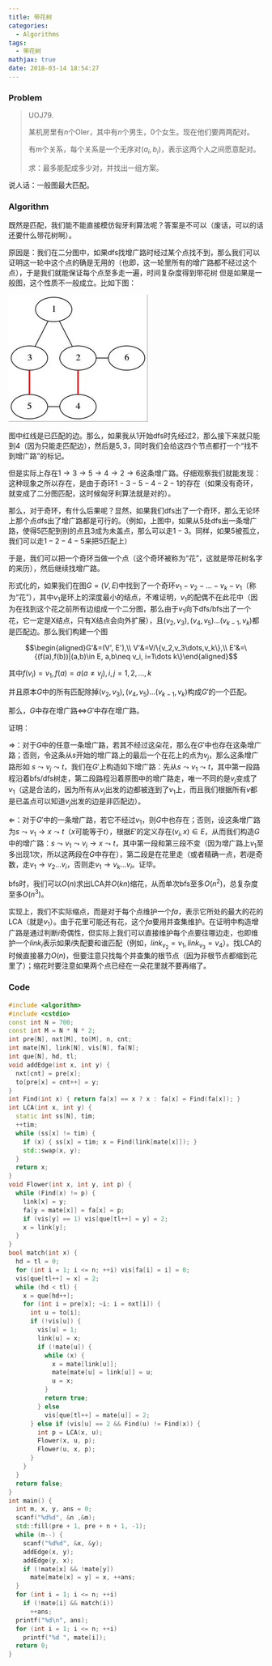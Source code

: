 ```yaml
---
title: 带花树
categories:
  - Algorithms
tags:
  - 带花树
mathjax: true
date: 2018-03-14 18:54:27
---
```


### Problem

> UOJ79.
>
> 某机房里有$n$个OIer，其中有$n$个男生，$0$个女生。现在他们要两两配对。
>
> 有$m$个关系，每个关系是一个无序对$(a_i,b_i)$，表示这两个人之间愿意配对。
>
> 求：最多能配成多少对，并找出一组方案。

说人话：一般图最大匹配。

<!--more-->

### Algorithm

既然是匹配，我们能不能直接模仿匈牙利算法呢？答案是不可以（废话，可以的话还要什么带花树啊）。

原因是：我们在二分图中，如果dfs找增广路时经过某个点找不到，那么我们可以证明这一轮中这个点的确是无用的（也即，这一轮里所有的增广路都不经过这个点），于是我们就能保证每个点至多走一遍，时间复杂度得到带花树
但是如果是一般图，这个性质不一般成立。比如下图：

![](/images/flower-tree.jpg)

图中红线是已匹配的边。那么，如果我从$1$开始dfs时先经过$2$，那么接下来就只能到$4$（因为只能走匹配边），然后是$5,3$，同时我们会给这四个节点都打一个“找不到增广路”的标记。

但是实际上存在$1\rightarrow3\rightarrow5\rightarrow4\rightarrow2\rightarrow6$这条增广路。仔细观察我们就能发现：这种现象之所以存在，是由于奇环$1-3-5-4-2-1$的存在（如果没有奇环，就变成了二分图匹配，这时候匈牙利算法就是对的）。

那么，对于奇环，有什么后果呢？显然，如果我们dfs出了一个奇环，那么无论环上那个点dfs出了增广路都是可行的。（例如，上图中，如果从$5$处dfs出一条增广路，使得$5$匹配到别的点且$3$成为未盖点，那么可以走$1-3$。同样，如果$5$被孤立，我们可以走$1-2-4-5$来把$5$匹配上）

于是，我们可以把一个奇环当做一个点（这个奇环被称为“花”，这就是带花树名字的来历），然后继续找增广路。

形式化的，如果我们在图$G=(V,E)$中找到了一个奇环$v_1-v_2-\dots-v_k-v_1$（称为“花”），其中$v_1$是环上的深度最小的结点，不难证明，$v_1$的配偶不在此花中（因为在找到这个花之前所有边组成一个二分图，那么由于$v_1$向下dfs/bfs出了一个花，它一定是X结点，只有X结点会向外扩展），且$(v_2,v_3),(v_4,v_5)\dots(v_{k-1},v_{k})$都是匹配边。那么我们构建一个图

$$\begin{aligned}G'&=(V', E'),\\ V'&=V/\{v_2,v_3\dots,v_k\},\\ E'&=\{(f(a),f(b))|(a,b)\in E, a,b\neq v_i, i=1\dots k\}\end{aligned}$$

其中$f(v_i)=v_1, f(a)=a(a\neq v_j), i, j=1,2,\dots,k$

并且原本$G$中的所有匹配除掉$(v_2,v_3),(v_4,v_5)\dots(v_{k-1},v_{k})$构成$G'$的一个匹配。

那么，$G$中存在增广路$\Leftrightarrow$$G'$中存在增广路。

证明：

$\Rightarrow$：对于$G$中的任意一条增广路，若其不经过这朵花，那么在$G'$中也存在这条增广路；否则，令这条从$s$开始的增广路上的最后一个在花上的点为$v_j$，那么这条增广路形如 $s\leadsto v_j \leadsto t$，我们在$G'$上构造如下增广路：先从$s \leadsto v_1 \leadsto t$，其中第一段路程沿着bfs/dfs树走，第二段路程沿着原图中的增广路走，唯一不同的是$v_j$变成了$v_1$（这是合法的，因为所有从$v_j$出发的边都被连到了$v_1$上，而且我们根据所有$v$都是已盖点可以知道$v_j$出发的边是非匹配边）。

$\Leftarrow$：对于$G'$中的一条增广路，若它不经过$v_1$，则$G$中也存在；否则，设这条增广路为$s\leadsto  v_1\rightarrow x \leadsto t$（$x$可能等于$t$），根据$E'$的定义存在$(v_i, x)\in E$，从而我们构造$G$中的增广路：$s\leadsto v_1\leadsto v_i \rightarrow x \leadsto t$，其中第一段和第三段不变（因为增广路上$v_1$至多出现1次，所以这两段在$G$中存在），第二段是在花里走（或者精确一点，若$i$是奇数，走$v_1\rightarrow v_2 \dots v_i$，否则走$v_1\rightarrow v_k \dots v_i$。证毕。

bfs时，我们可以$O(n)$求出LCA并$O(kn)$缩花，从而单次bfs至多$O(n^2)$，总复杂度至多$O(n^3)$。

实现上，我们不实际缩点，而是对于每个点维护一个$fa$，表示它所处的最大的花的LCA（就是$v_1$）。由于花里可能还有花，这个$fa$要用并查集维护。在证明中构造增广路是通过判断$i$奇偶性，但实际上我们可以直接维护每个点要往哪边走，也即维护一个$link_i$表示如果$i$失配要和谁匹配（例如，$link_{v_2}=v_1,link_{v_3}=v_4$）。找LCA的时候直接暴力$O(n)$，但要注意只找每个并查集的根节点（因为非根节点都缩到花里了）；缩花时要注意如果两个点已经在一朵花里就不要再缩了。

### Code

```cpp
#include <algorithm>
#include <cstdio>
const int N = 700;
const int M = N * N * 2;
int pre[N], nxt[M], to[M], n, cnt;
int mate[N], link[N], vis[N], fa[N];
int que[N], hd, tl;
void addEdge(int x, int y) {
  nxt[cnt] = pre[x];
  to[pre[x] = cnt++] = y;
}
int Find(int x) { return fa[x] == x ? x : fa[x] = Find(fa[x]); }
int LCA(int x, int y) {
  static int ss[N], tim;
  ++tim;
  while (ss[x] != tim) {
    if (x) { ss[x] = tim; x = Find(link[mate[x]]); }
    std::swap(x, y);
  }
  return x;
}
void Flower(int x, int y, int p) {
  while (Find(x) != p) {
    link[x] = y;
    fa[y = mate[x]] = fa[x] = p;
    if (vis[y] == 1) vis[que[tl++] = y] = 2;
    x = link[y];
  }
}
bool match(int x) {
  hd = tl = 0;
  for (int i = 1; i <= n; ++i) vis[fa[i] = i] = 0;
  vis[que[tl++] = x] = 2;
  while (hd < tl) {
    x = que[hd++];
    for (int i = pre[x]; ~i; i = nxt[i]) {
      int u = to[i];
      if (!vis[u]) {
        vis[u] = 1;
        link[u] = x;
        if (!mate[u]) {
          while (x) {
            x = mate[link[u]];
            mate[mate[u] = link[u]] = u;
            u = x;
          }
          return true;
        } else
          vis[que[tl++] = mate[u]] = 2;
      } else if (vis[u] == 2 && Find(u) != Find(x)) {
        int p = LCA(x, u);
        Flower(x, u, p);
        Flower(u, x, p);
      }
    }
  }
  return false;
}
int main() {
  int m, x, y, ans = 0;
  scanf("%d%d", &n ,&m);
  std::fill(pre + 1, pre + n + 1, -1);
  while (m--) {
    scanf("%d%d", &x, &y);
    addEdge(x, y);
    addEdge(y, x);
    if (!mate[x] && !mate[y])
      mate[mate[x] = y] = x, ++ans;
  }
  for (int i = 1; i <= n; ++i)
    if (!mate[i] && match(i))
      ++ans;
  printf("%d\n", ans);
  for (int i = 1; i <= n; ++i)
    printf("%d ", mate[i]);
  return 0;
}
```
